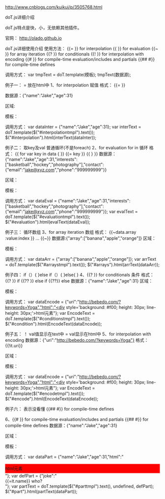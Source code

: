 

http://www.cnblogs.com/kuikui/p/3505768.html

doT.js详细介绍

doT.js特点是快，小，无依赖其他插件。

官网：
http://olado.github.io

doT.js详细使用介绍
使用方法：
{{= }} for interpolation
{{ }} for evaluation
{{~ }} for array iteration
{{? }} for conditionals
{{! }} for interpolation with encoding
{{# }} for compile-time evaluation/includes and partials
{{## #}} for compile-time defines

调用方式：
var tmpText = doT.template(模板);
tmpText(数据源);


例子一：
= 放在html中
1、for interpolation 赋值
格式：
{{= }}
 
数据源：{"name":"Jake","age":31}

区域:<div id="interpolation"></div>
 
模板：
<script id="interpolationtmpl" type="text/x-dot-template">
<div>Hi {{=it.name}}!</div>
<div>{{=it.age || ''}}</div>
</script>

调用方式：
var dataInter = {"name":"Jake","age":31};
var interText = doT.template($("#interpolationtmpl").text());
$("#interpolation").html(interText(dataInter));


例子二：
取key及val           普通循环(不是foreach)
2、for evaluation for in 循环
格式：
{{ for var key in data { }} 
{{= key }} 
{{ } }}
数据源：{"name":"Jake","age":31,"interests": ["basketball","hockey","photography"],"contact":{"email":"jake@xyz.com","phone":"999999999"}}

区域：<div id="evaluation"></div>
模板：
<script id="evaluationtmpl" type="text/x-dot-template">
{{ for(var prop in it) { }}
<div>KEY:{{= prop }}---VALUE:{{= it[prop] }}</div>
{{ } }}
</script>
调用方式：
var dataEval = {"name":"Jake","age":31,"interests":["basketball","hockey","photography"],"contact":{"email":"jake@xyz.com","phone":"999999999"}};
var evalText = doT.template($("#evaluationtmpl").text());
$("#evaluation").html(evalText(dataEval));



例子三：
循环数组
3、for array iteration 数组
格式：
{{~data.array :value:index }}
...
{{~}}
数据源:{"array":["banana","apple","orange"]}
区域：<div id="arrays"></div>

模板：
<script id="arraystmpl" type="text/x-dot-template">
{{~it.array:value:index}}
<div>{{= index+1 }}{{= value }}!</div>
{{~}}
</script>

调用方式：
var dataArr = {"array":["banana","apple","orange"]};
var arrText = doT.template($("#arraystmpl").text());
$("#arrays").html(arrText(dataArr));



例子四：
if（）{
}else if（）{
}else{
}
4、{{? }} for conditionals 条件
格式：
{{? }} if
{{?? }} else if
{{??}} else
数据源：{"name":"Jake","age":31}
区域：<div id="condition"></div>
模板：
<script id="conditionstmpl" type="text/x-dot-template">
{{? !it.name }}
<div>Oh, I love your name, {{=it.name}}!</div>
{{?? !it.age === 0}}
<div>Guess nobody named you yet!</div>
{{??}}
You are {{=it.age}} and still dont have a name?
{{?}}
</script>
调用方式：
var dataEncode = {"uri":"http://bebedo.com/?keywords=Yoga","html":"<div style='background: #f00; height: 30px; line-height: 30px;'>html元素</div>"};
var EncodeText = doT.template($("#conditionstmpl").text());
$("#condition").html(EncodeText(dataEncode));



例子五：
！ val值显示在text中               = val显示在html中
5、for interpolation with encoding
数据源：{"uri":"http://bebedo.com/?keywords=Yoga"}
格式：
 {{!it.uri}}

区域：<div id="encode"></div>

模板：
<script id="encodetmpl" type="text/x-dot-template">
Visit {{!it.uri}} {{!it.html}}
</script>
调用方式：
var dataEncode = {"uri":"http://bebedo.com/?keywords=Yoga","html":"<div style='background: #f00; height: 30px; line-height: 30px;'>html元素</div>"};
var EncodeText = doT.template($("#encodetmpl").text());
$("#encode").html(EncodeText(dataEncode));




例子六：
表示没看懂
{{## #}} for compile-time defines

6、{{# }} for compile-time evaluation/includes and partials
{{## #}} for compile-time defines
数据源：{"name":"Jake","age":31}

区域：<div id="part"></div>
模板：
<script id="parttmpl" type="text/x-dot-template">
{{##def.snippet:
<div>{{=it.name}}</div>{{#def.joke}}
#}}
{{#def.snippet}}
{{=it.html}}
</script>

调用方式：
var dataPart = {"name":"Jake","age":31,"html":"<div style='background: #f00; height: 30px; line-height: 30px;'>html元素</div>"};
var defPart = {"joke":"<div>{{=it.name}} who?</div>"};
var partText = doT.template($("#parttmpl").text(), undefined, defPart);
$("#part").html(partText(dataPart));
